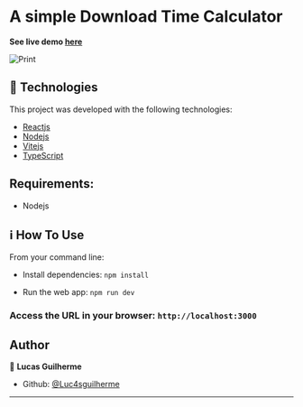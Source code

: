 # A simple Download Time Calculator

**See live demo [here](https://luc4sguilherme.github.io/download-time-web/)**

![Print](https://user-images.githubusercontent.com/29242243/166153722-b99e9fa3-a4a3-4229-9da7-d92cdedcac0f.jpg)


## 🚀 Technologies

This project was developed with the following technologies:

-  [Reactjs][reactjs]
-  [Nodejs][nodejs]
-  [Vitejs][vitejs]
-  [TypeScript][Typescript]

## Requirements:
- Nodejs

## :information_source: How To Use

From your command line:

  - Install dependencies: `npm install`

  - Run the web app: `npm run dev`

### Access the URL in your browser: `http://localhost:3000`

## Author

👤 **Lucas Guilherme**

- Github: [@Luc4sguilherme](https://github.com/Luc4sguilherme)

---

[nodejs]: https://nodejs.org/
[reactjs]: https://pt-br.reactjs.org/
[vitejs]: https://vitejs.dev/
[typescript]: https://www.typescriptlang.org/
